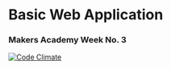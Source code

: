 # Basic Web Application
### Makers Academy Week No. 3

[![Code Climate](https://codeclimate.com/github/KatHicks/web_app/badges/gpa.svg)](https://codeclimate.com/github/KatHicks/web_app)
